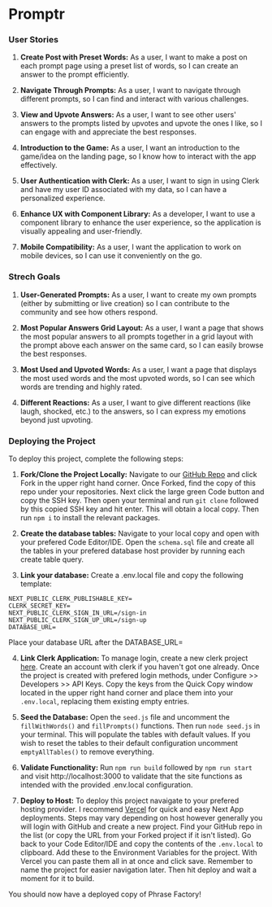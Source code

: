# Promptr

### User Stories

1. **Create Post with Preset Words:**
   As a user, I want to make a post on each prompt page using a preset list of words, so I can create an answer to the prompt efficiently.

2. **Navigate Through Prompts:**
   As a user, I want to navigate through different prompts, so I can find and interact with various challenges.

3. **View and Upvote Answers:**
   As a user, I want to see other users' answers to the prompts listed by upvotes and upvote the ones I like, so I can engage with and appreciate the best responses.

4. **Introduction to the Game:**
   As a user, I want an introduction to the game/idea on the landing page, so I know how to interact with the app effectively.

5. **User Authentication with Clerk:**
   As a user, I want to sign in using Clerk and have my user ID associated with my data, so I can have a personalized experience.

6. **Enhance UX with Component Library:**
   As a developer, I want to use a component library to enhance the user experience, so the application is visually appealing and user-friendly.

7. **Mobile Compatibility:**
   As a user, I want the application to work on mobile devices, so I can use it conveniently on the go.

### Strech Goals

1. **User-Generated Prompts:**
   As a user, I want to create my own prompts (either by submitting or live creation) so I can contribute to the community and see how others respond.

2. **Most Popular Answers Grid Layout:**
   As a user, I want a page that shows the most popular answers to all prompts together in a grid layout with the prompt above each answer on the same card, so I can easily browse the best responses.

3. **Most Used and Upvoted Words:**
   As a user, I want a page that displays the most used words and the most upvoted words, so I can see which words are trending and highly rated.

4. **Different Reactions:**
   As a user, I want to give different reactions (like laugh, shocked, etc.) to the answers, so I can express my emotions beyond just upvoting.

### Deploying the Project

To deploy this project, complete the following steps:

1. **Fork/Clone the Project Locally:**
   Navigate to our [GitHub Repo](https://github.com/Cxndr/promptr) and click Fork in the upper right hand corner. Once Forked, find the copy of this repo under your repositories. Next click the large green Code button and copy the SSH key. Then open your terminal and run `git clone` followed by this copied SSH key and hit enter. This will obtain a local copy. Then run `npm i` to install the relevant packages.

2. **Create the database tables:**
   Navigate to your local copy and open with your prefered Code Editor/IDE. Open the `schema.sql` file and create all the tables in your prefered database host provider by running each create table query.

3. **Link your database:**
   Create a .env.local file and copy the following template:

```
NEXT_PUBLIC_CLERK_PUBLISHABLE_KEY=
CLERK_SECRET_KEY=
NEXT_PUBLIC_CLERK_SIGN_IN_URL=/sign-in
NEXT_PUBLIC_CLERK_SIGN_UP_URL=/sign-up
DATABASE_URL=
```

Place your database URL after the DATABASE_URL=

4. **Link Clerk Application:**
   To manage login, create a new clerk project [here](https://dashboard.clerk.com/apps/new). Create an account with clerk if you haven't got one already. Once the project is created with prefered login methods, under Configure >> Developers >> API Keys. Copy the keys from the Quick Copy window located in the upper right hand corner and place them into your `.env.local`, replacing them existing empty entries.

5. **Seed the Database:**
   Open the `seed.js` file and uncomment the `fillWithWords()` and `fillPrompts()` functions. Then run `node seed.js` in your terminal.
   This will populate the tables with default values. If you wish to reset the tables to their default configuration uncomment `emptyAllTables()` to remove everything.

6. **Validate Functionality:**
   Run `npm run build` followed by `npm run start` and visit http://localhost:3000 to validate that the site functions as intended with the provided .env.local configuration.

7. **Deploy to Host:**
   To deploy this project navaigate to your prefered hosting provider. I recommend [Vercel](https://vercel.app/) for quick and easy Next App deployments. Steps may vary depending on host however generally you will login with GitHub and create a new project. Find your GitHub repo in the list (or copy the URL from your Forked project if it isn't listed). Go back to your Code Editor/IDE and copy the contents of the `.env.local` to clipboard. Add these to the Environment Variables for the project. With Vercel you can paste them all in at once and click save. Remember to name the project for easier navigation later. Then hit deploy and wait a moment for it to build.

You should now have a deployed copy of Phrase Factory!
